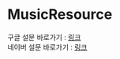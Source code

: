 # MusicResource


구글 설문 바로가기 : <a href="https://forms.gle/aDCLCXtSKf6AywmL9">링크</a> <br>
네이버 설문 바로가기 : <a href="https://naver.me/5FmXpdY3">링크</a>
